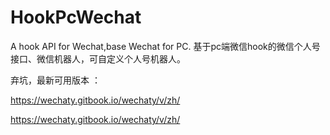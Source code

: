# HookPcWechat

A hook API for Wechat,base Wechat for PC. 基于pc端微信hook的微信个人号接口、微信机器人，可自定义个人号机器人。


弃坑，最新可用版本 ：

https://wechaty.gitbook.io/wechaty/v/zh/

https://wechaty.gitbook.io/wechaty/v/zh/

